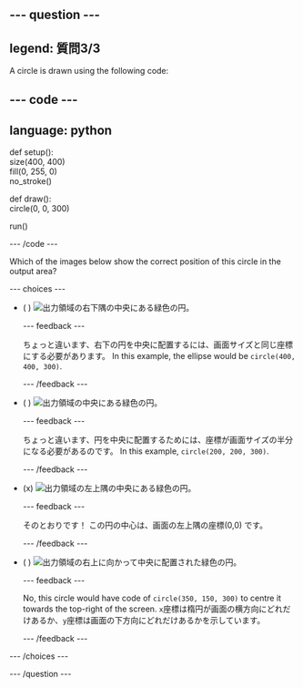 
--- question ---
---
legend: 質問3/3
---

A circle is drawn using the following code:

--- code ---
---
language: python
---

def setup():   
size(400, 400)   
fill(0, 255, 0)   
no_stroke()

def draw():   
circle(0, 0, 300)

run()

--- /code ---

Which of the images below show the correct position of this circle in the output area?

--- choices ---

- ( ) ![出力領域の右下隅の中央にある緑色の円。](images/bottom-right.png)

  --- feedback ---

  ちょっと違います、右下の円を中央に配置するには、画面サイズと同じ座標にする必要があります。 In this example, the ellipse would be `circle(400, 400, 300)`.

  --- /feedback ---

- ( ) ![出力領域の中央にある緑色の円。](images/centre.png)

  --- feedback ---

  ちょっと違います、円を中央に配置するためには、座標が画面サイズの半分になる必要があるのです。 In this example, `circle(200, 200, 300)`.

  --- /feedback ---

- (x) ![出力領域の左上隅の中央にある緑色の円。](images/top-left.png)

  --- feedback ---

  そのとおりです！ この円の中心は、画面の左上隅の座標(0,0) です。

  --- /feedback ---

- ( ) ![出力領域の右上に向かって中央に配置された緑色の円。](images/random-side.png)

  --- feedback ---

  No, this circle would have code of `circle(350, 150, 300)` to centre it towards the top-right of the screen. `x`座標は楕円が画面の横方向にどれだけあるか、`y`座標は画面の下方向にどれだけあるかを示しています。

  --- /feedback ---

--- /choices ---

--- /question ---
